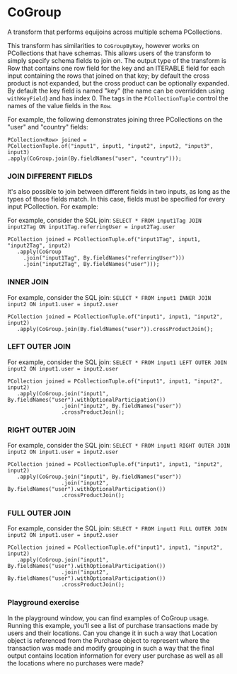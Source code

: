 <!--
Licensed under the Apache License, Version 2.0 (the "License");
you may not use this file except in compliance with the License.
You may obtain a copy of the License at

http://www.apache.org/licenses/LICENSE-2.0

Unless required by applicable law or agreed to in writing, software
distributed under the License is distributed on an "AS IS" BASIS,
WITHOUT WARRANTIES OR CONDITIONS OF ANY KIND, either express or implied.
See the License for the specific language governing permissions and
limitations under the License.
-->

# CoGroup

A transform that performs equijoins across multiple schema PCollections.

This transform has similarities to `CoGroupByKey`, however works on PCollections that have schemas. This allows users of the transform to simply specify schema fields to join on. The output type of the transform is Row that contains one row field for the key and an ITERABLE field for each input containing the rows that joined on that key; by default the cross product is not expanded, but the cross product can be optionally expanded. By default the key field is named "key" (the name can be overridden using `withKeyField`) and has index 0. The tags in the `PCollectionTuple` control the names of the value fields in the `Row`.

For example, the following demonstrates joining three PCollections on the "user" and "country" fields:


```
PCollection<Row> joined =
PCollectionTuple.of("input1", input1, "input2", input2, "input3", input3)
.apply(CoGroup.join(By.fieldNames("user", "country")));
```

### JOIN DIFFERENT FIELDS

It's also possible to join between different fields in two inputs, as long as the types of those fields match. In this case, fields must be specified for every input PCollection. For example:

For example, consider the SQL join: `SELECT * FROM input1Tag JOIN input2Tag ON input1Tag.referringUser = input2Tag.user`

```
PCollection joined = PCollectionTuple.of("input1Tag", input1, "input2Tag", input2)
   .apply(CoGroup
     .join("input1Tag", By.fieldNames("referringUser")))
     .join("input2Tag", By.fieldNames("user")));
```


### INNER JOIN

For example, consider the SQL join: `SELECT * FROM input1 INNER JOIN input2 ON input1.user = input2.user`

```
PCollection joined = PCollectionTuple.of("input1", input1, "input2", input2)
   .apply(CoGroup.join(By.fieldNames("user")).crossProductJoin();
```

### LEFT OUTER JOIN

For example, consider the SQL join: `SELECT * FROM input1 LEFT OUTER JOIN input2 ON input1.user = input2.user`

```
PCollection joined = PCollectionTuple.of("input1", input1, "input2", input2)
   .apply(CoGroup.join("input1", By.fieldNames("user").withOptionalParticipation())
                 .join("input2", By.fieldNames("user"))
                 .crossProductJoin();
```

### RIGHT OUTER JOIN

For example, consider the SQL join: `SELECT * FROM input1 RIGHT OUTER JOIN input2 ON input1.user = input2.user`

```
PCollection joined = PCollectionTuple.of("input1", input1, "input2", input2)
   .apply(CoGroup.join("input1", By.fieldNames("user"))
                 .join("input2", By.fieldNames("user").withOptionalParticipation())
                 .crossProductJoin();
```

### FULL OUTER JOIN

For example, consider the SQL join: `SELECT * FROM input1 FULL OUTER JOIN input2 ON input1.user = input2.user`

```
PCollection joined = PCollectionTuple.of("input1", input1, "input2", input2)
   .apply(CoGroup.join("input1", By.fieldNames("user").withOptionalParticipation())
                 .join("input2", By.fieldNames("user").withOptionalParticipation())
                 .crossProductJoin();
```

### Playground exercise

In the playground window, you can find examples of CoGroup usage. Running this example, you'll see a list of purchase transactions made by users and their locations. Can you change it in such a way that Location object is referenced from the Purchase object to represent where the transaction was made and modify grouping in such a way that the final output contains location information for every user purchase as well as all the locations where no purchases were made?